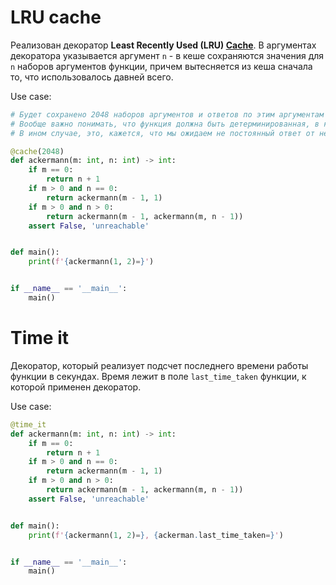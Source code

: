 # LRU cache

Реализован декоратор **Least Recently Used (LRU) [Cache](https://ru.wikipedia.org/wiki/%D0%9A%D1%8D%D1%88)**. В аргументах декоратора указывается аргумент
`n` - в кеше сохраняются значения для `n` наборов аргументов функции, причем вытесняется из кеша сначала то, что использовалось давней всего.

Use case:
```python
# Будет сохранено 2048 наборов аргументов и ответов по этим аргументам функции Акермана.
# Вообще важно понимать, что функция должна быть детерминированная, в которой мы применяем кэш.
# В ином случае, это, кажется, что мы ожидаем не постоянный ответ от недетерминированной функции.

@cache(2048)
def ackermann(m: int, n: int) -> int:
    if m == 0:
        return n + 1
    if m > 0 and n == 0:
        return ackermann(m - 1, 1)
    if m > 0 and n > 0:
        return ackermann(m - 1, ackermann(m, n - 1))
    assert False, 'unreachable'


def main():
    print(f'{ackermann(1, 2)=}')


if __name__ == '__main__':
    main()
```

# Time it

Декоратор, который реализует подсчет последнего времени работы функции в секундах. Время лежит в поле `last_time_taken` функции, к которой применен декоратор.

Use case:
```python
@time_it
def ackermann(m: int, n: int) -> int:
    if m == 0:
        return n + 1
    if m > 0 and n == 0:
        return ackermann(m - 1, 1)
    if m > 0 and n > 0:
        return ackermann(m - 1, ackermann(m, n - 1))
    assert False, 'unreachable'


def main():
    print(f'{ackermann(1, 2)=}, {ackerman.last_time_taken=}')


if __name__ == '__main__':
    main()
```
